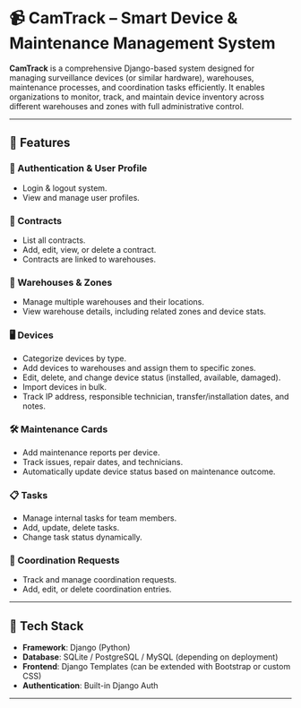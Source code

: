 # 📹 CamTrack – Smart Device & Maintenance Management System

**CamTrack** is a comprehensive Django-based system designed for managing surveillance devices (or similar hardware), warehouses, maintenance processes, and coordination tasks efficiently. It enables organizations to monitor, track, and maintain device inventory across different warehouses and zones with full administrative control.

---

## 🚀 Features

### 🔐 Authentication & User Profile
- Login & logout system.
- View and manage user profiles.

### 📄 Contracts
- List all contracts.
- Add, edit, view, or delete a contract.
- Contracts are linked to warehouses.

### 🏬 Warehouses & Zones
- Manage multiple warehouses and their locations.
- View warehouse details, including related zones and device stats.

### 🖥 Devices
- Categorize devices by type.
- Add devices to warehouses and assign them to specific zones.
- Edit, delete, and change device status (installed, available, damaged).
- Import devices in bulk.
- Track IP address, responsible technician, transfer/installation dates, and notes.

### 🛠 Maintenance Cards
- Add maintenance reports per device.
- Track issues, repair dates, and technicians.
- Automatically update device status based on maintenance outcome.

### 📋 Tasks
- Manage internal tasks for team members.
- Add, update, delete tasks.
- Change task status dynamically.

### 📡 Coordination Requests
- Track and manage coordination requests.
- Add, edit, or delete coordination entries.

---

## 🧠 Tech Stack

- **Framework**: Django (Python)
- **Database**: SQLite / PostgreSQL / MySQL (depending on deployment)
- **Frontend**: Django Templates (can be extended with Bootstrap or custom CSS)
- **Authentication**: Built-in Django Auth

---


